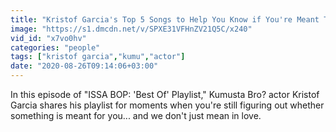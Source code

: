 ```yaml
---
title: "Kristof Garcia's Top 5 Songs to Help You Know if You're Meant To Be"
image: "https://s1.dmcdn.net/v/SPXE31VFHnZV21Q5C/x240"
vid_id: "x7vo0hv"
categories: "people"
tags: ["kristof garcia","kumu","actor"]
date: "2020-08-26T09:14:06+03:00"
---
```

In this episode of &quot;ISSA BOP: 'Best Of' Playlist,&quot; Kumusta Bro? actor Kristof Garcia shares his playlist for moments when you're still figuring out whether something is meant for you... and we don't just mean in love.
